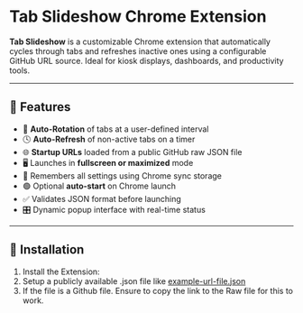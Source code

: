 # Tab Slideshow Chrome Extension

**Tab Slideshow** is a customizable Chrome extension that automatically cycles through tabs and refreshes inactive ones using a configurable GitHub URL source. Ideal for kiosk displays, dashboards, and productivity tools.

---

## 🚀 Features

- 🔄 **Auto-Rotation** of tabs at a user-defined interval
- 🕓 **Auto-Refresh** of non-active tabs on a timer
- 🌐 **Startup URLs** loaded from a public GitHub raw JSON file
- 🖥️ Launches in **fullscreen or maximized** mode
- 🧠 Remembers all settings using Chrome sync storage
- 🟢 Optional **auto-start** on Chrome launch
- ✅ Validates JSON format before launching
- 🎛️ Dynamic popup interface with real-time status

---

## 🔧 Installation

1. Install the Extension:
2. Setup a publicly available .json file like [example-url-file.json](https://github.com/dudeguy999/Tab-Slideshow/blob/main/example-url-file.json)
3. If the file is a Github file. Ensure to copy the link to the Raw file for this to work. 
